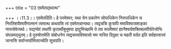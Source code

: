 +++
title = "03 एवमेतद्यथात्थ"

+++
।।11.3।। एवमेतदिति। हे परमेश्वर; यथा येन प्रकारेण सोपाधिकेन निरुपाधिकेन च
निरतिशयैश्वर्येणात्मानं त्वमात्थ कथयसि त्वं एवमेतन्नान्यथा। त्वद्वचसि
कुत्रापि ममाविश्वासशङ्का नास्त्येवेत्यर्थः। यद्यप्येवं तथापि
कृतार्थीबुभूषया द्रष्टुमिच्छामि ते तव रूपमैश्वरं
ज्ञानैश्वर्यशक्तिबलवीर्यतेजोभिः संपन्नमद्भुतम्। हे पुरुषोत्तमेति
संबोधनेन त्वद्वचस्यविश्वासो मम नास्ति दिदृक्षा च महती वर्तत इति
सर्वज्ञत्वात्त्वं जानासि सर्वान्तर्यामित्वाच्चेति सूचयति।
